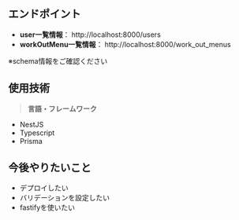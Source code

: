 ## エンドポイント
- **user一覧情報**： http://localhost:8000/users
- **workOutMenu一覧情報**： http://localhost:8000/work_out_menus

※schema情報をご確認ください

## 使用技術
> **言語・フレームワーク**
- NestJS
- Typescript
- Prisma

## 今後やりたいこと
- デプロイしたい
- バリデーションを設定したい
- fastifyを使いたい

